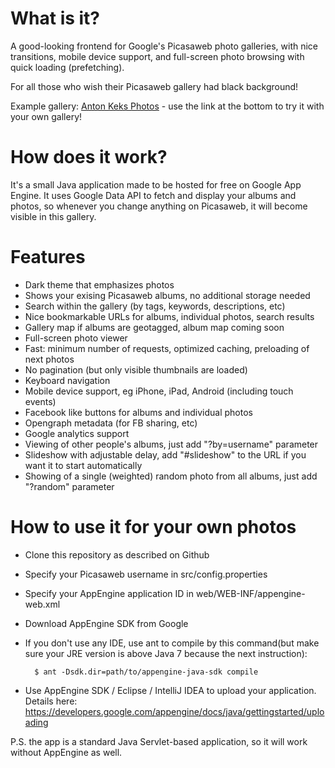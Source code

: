 What is it?
===========

A good-looking frontend for Google's Picasaweb photo galleries, with nice transitions,
mobile device support, and full-screen photo browsing with quick loading (prefetching).

For all those who wish their Picasaweb gallery had black background!

Example gallery: [Anton Keks Photos](http://photos.azib.net/) - use the link at the bottom to try it with your own gallery!

How does it work?
=================

It's a small Java application made to be hosted for free on Google App Engine.
It uses Google Data API to fetch and display your albums and photos, so whenever you change anything
on Picasaweb, it will become visible in this gallery.

Features
========

- Dark theme that emphasizes photos
- Shows your exising Picasaweb albums, no additional storage needed
- Search within the gallery (by tags, keywords, descriptions, etc)
- Nice bookmarkable URLs for albums, individual photos, search results
- Gallery map if albums are geotagged, album map coming soon
- Full-screen photo viewer
- Fast: minimum number of requests, optimized caching, preloading of next photos
- No pagination (but only visible thumbnails are loaded)
- Keyboard navigation
- Mobile device support, eg iPhone, iPad, Android (including touch events)
- Facebook like buttons for albums and individual photos
- Opengraph metadata (for FB sharing, etc)
- Google analytics support
- Viewing of other people's albums, just add "?by=username" parameter
- Slideshow with adjustable delay, add "#slideshow" to the URL if you want it to start automatically
- Showing of a single (weighted) random photo from all albums, just add "?random" parameter

How to use it for your own photos
=================================

- Clone this repository as described on Github
- Specify your Picasaweb username in src/config.properties
- Specify your AppEngine application ID in web/WEB-INF/appengine-web.xml
- Download AppEngine SDK from Google
- If you don't use any IDE, use ant to compile by this command(but make sure your JRE version is above Java 7 because the next instruction):
  
  	    $ ant -Dsdk.dir=path/to/appengine-java-sdk compile

- Use AppEngine SDK / Eclipse / IntelliJ IDEA to upload your application.
  Details here: <https://developers.google.com/appengine/docs/java/gettingstarted/uploading>

P.S. the app is a standard Java Servlet-based application, so it will work without AppEngine as well.

